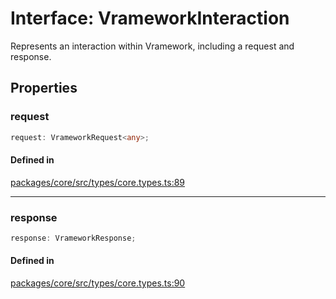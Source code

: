 # Interface: VrameworkInteraction

Represents an interaction within Vramework, including a request and response.

## Properties

### request

```ts
request: VrameworkRequest<any>;
```

#### Defined in

[packages/core/src/types/core.types.ts:89](https://github.com/vramework/vramework/blob/725723db2d3435e2df2b809e6609ff26f8be368c/packages/core/src/types/core.types.ts#L89)

***

### response

```ts
response: VrameworkResponse;
```

#### Defined in

[packages/core/src/types/core.types.ts:90](https://github.com/vramework/vramework/blob/725723db2d3435e2df2b809e6609ff26f8be368c/packages/core/src/types/core.types.ts#L90)
